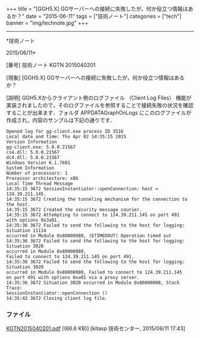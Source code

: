﻿+++
title = "[GGH5.X] GGサーバーへの接続に失敗したが，何か役立つ情報はあるか？"
date = "2015-06-11"
tags = ["技術ノート"]
categories = ["tech"]
banner = "img/technote.jpg"
+++

-----------------------------------------------------------------------------------------------------------------------------

*技術ノート

2015/06/11*


[番号]
技術ノート KGTN 2015040201

[現象]
[GGH5.X] GGサーバーへの接続に失敗したが，何か役立つ情報はあるか？

[説明]
GGH5.Xからクライアント側のログファイル （Client Log Files）
機能が実装されましたので，そのログファイルを参照することで接続失敗の状況を確認することが出来ます．フォルダ
APPDATAGraphOnLogs
にこのログファイルが作成され，内容のサンプルは下記の通りです．

    Opened log for gg-client.exe process ID 3516
    Local date and time: Thu Apr 02 14:35:15 2015
    Version Information
    gg-client.exe: 5.0.0.21567
    cs4.dll: 5.0.0.21567
    dc4.dll: 5.0.0.21567
    Windows Version 6.1.7601
    System Information
    Number of processors: 1
    Processor architecture: x86
    Local Time Thread Message
    14:35:15 3672 SessionInstantiator::openConnection: host = 124.39.211.145.
    14:35:15 3672 Creating the tunneling mechanism for the connection to the host.
    14:35:15 3672 Created the security message courier.
    14:35:15 3672 Attempting to connect to 124.39.211.145 on port 491
    with options 0x3a01.
    14:35:36 3672 Failed to send the following to the host for logging: Situation 11114
    occurred in Module 0x80000080, (ETIMEDOUT) Operation timed out
    14:35:36 3672 Failed to send the following to the host for logging: Situation 3020
    occurred in Module 0x80000080,
    Failed to connect to 124.39.211.145 on port 491.
    14:35:36 3672 Failed to send the following to the host for logging: Situation 3020
    occurred in Module 0x80000080, Failed to connect to 124.39.211.145
    on port 491 with options 0xa01 via a proxy server.
    14:35:36 3672 Situation 3020 occurred in Module 0x80000008, Stack Trace:
    SessionInstantiator::openConnection ()
    14:35:42 3672 Closing client log file.


### ファイル

 
 


[KGTN2015040201.pdf](http://techreport.kitasp.net/attachments/download/1882/KGTN2015040201.pdf)
 [(66.6 KB)] [kitasp 技術センター, 2015/06/11
17:43]


 


 


